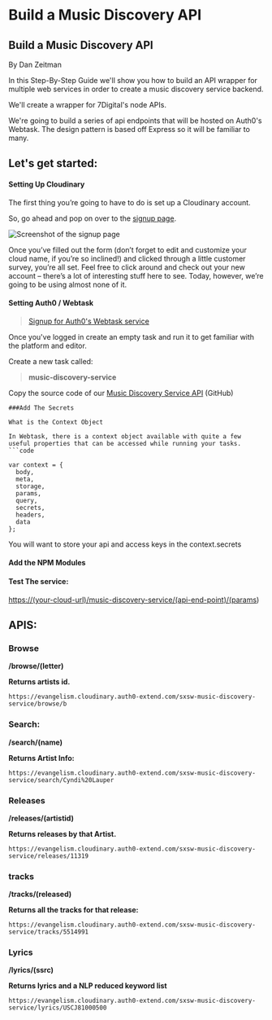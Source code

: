# Build a Music Discovery API

## Build a Music Discovery API

By Dan Zeitman

In this Step-By-Step Guide we'll show you how to build an API wrapper for multiple web services in order to create a music discovery service backend.

We'll create a wrapper for 7Digital's node APIs. 

We're going to build a series of api endpoints that will be hosted on Auth0's Webtask. The design pattern is based off Express so it will be familiar to many.

## Let's get started:

#### Setting Up Cloudinary

The first thing you’re going to have to do is set up a Cloudinary account.

So, go ahead and pop on over to the [signup page](https://cloudinary.com/signup?utm_source=CMW&utm_medium=Gitbook&utm_campaign=Evangelism&utm_term=Hackathon-Guide&utm_content=Signup_CMW).

![Screenshot of the signup page](https://eric-cloudinary-res.cloudinary.com/image/upload/q_auto,f_auto,w_900/v1518532546/Screen_Shot_2018-02-13_at_06.35.17.png)

Once you’ve filled out the form \(don’t forget to edit and customize your cloud name, if you’re so inclined!\) and clicked through a little customer survey, you’re all set. Feel free to click around and check out your new account – there’s a lot of interesting stuff here to see. Today, however, we’re going to be using almost none of it.

#### Setting Auth0 / Webtask

> [Signup for Auth0's Webtask service](https://webtask.io/make)

Once you've logged in create an empty task and run it to get familiar with the platform and editor.

Create a new task called:

> **music-discovery-service**

Copy the source code of our [Music Discovery Service API](https://raw.githubusercontent.com/cloudinary-developers/music-discovery-service/master/music-discovery-service.js) \(GitHub\)

```text
###Add The Secrets

What is the Context Object

In Webtask, there is a context object available with quite a few useful properties that can be accessed while running your tasks.
```code 

var context = {
  body,
  meta,
  storage,
  params,
  query,
  secrets,
  headers,
  data
};
```

You will want to store your api and access keys in the context.secrets

#### Add the NPM Modules

#### Test The service:

[https://\(your-cloud-url\)/music-discovery-service/\(api-end-point\)/\(params](https://%28your-cloud-url%29/music-discovery-service/%28api-end-point%29/%28params)\)

## APIS:

### Browse

**/browse/\(letter\)**

**Returns artists id.**

```text
https://evangelism.cloudinary.auth0-extend.com/sxsw-music-discovery-service/browse/b
```

### Search:

**/search/\(name\)**

**Returns Artist Info:**

```text
https://evangelism.cloudinary.auth0-extend.com/sxsw-music-discovery-service/search/Cyndi%20Lauper
```

### Releases

**/releases/\(artistid\)**

**Returns  releases by that Artist.**

```text
https://evangelism.cloudinary.auth0-extend.com/sxsw-music-discovery-service/releases/11319
```

### tracks

**/tracks/\(released\)**

**Returns all the tracks for that release:**

```text
https://evangelism.cloudinary.auth0-extend.com/sxsw-music-discovery-service/tracks/5514991
```

### Lyrics

**/lyrics/\(ssrc\)**

**Returns lyrics and a NLP reduced keyword list**

```text
https://evangelism.cloudinary.auth0-extend.com/sxsw-music-discovery-service/lyrics/USCJ81000500
```

